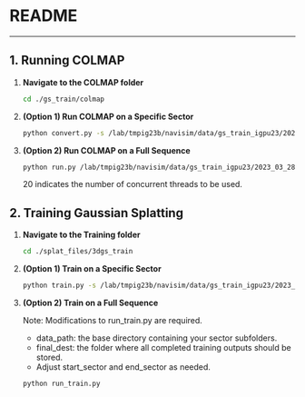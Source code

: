 # README

---

## 1. Running COLMAP

1. **Navigate to the COLMAP folder**

   ```bash
   cd ./gs_train/colmap
   ```

2. **(Option 1) Run COLMAP on a Specific Sector**

   ```bash
   python convert.py -s /lab/tmpig23b/navisim/data/gs_train_igpu23/2023_03_28/0/sector12/
   ```

3. **(Option 2) Run COLMAP on a Full Sequence**

   ```bash
   python run.py /lab/tmpig23b/navisim/data/gs_train_igpu23/2023_03_28/ 20
   ```

   20 indicates the number of concurrent threads to be used.

## 2. Training Gaussian Splatting

1. **Navigate to the Training folder**

   ```bash
   cd ./splat_files/3dgs_train
   ```

2. **(Option 1) Train on a Specific Sector**

   ```bash
   python train.py -s /lab/tmpig23b/navisim/data/gs_train_igpu23/2023_03_28/0/sector0
   ```

3. **(Option 2) Train on a Full Sequence**

   Note: Modifications to run_train.py are required.

   - data_path: the base directory containing your sector subfolders.
   - final_dest: the folder where all completed training outputs should be stored.
   - Adjust start_sector and end_sector as needed.

   ```bash
   python run_train.py
   ```
